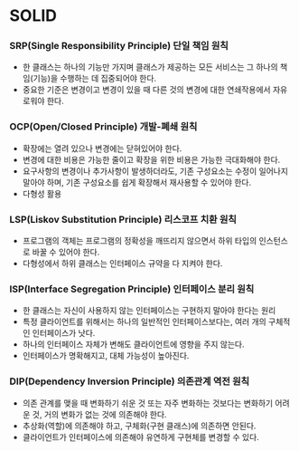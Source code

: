 # SOLID
### SRP(Single Responsibility Principle) 단일 책임 원칙
- 한 클래스는 하나의 기능만 가지며 클래스가 제공하는 모든 서비스는 그 하나의 책임(기능)을 수행하는 데 집중되어야 한다.
- 중요한 기준은 변경이고 변경이 있을 때 다른 것의 변경에 대한 연쇄작용에서 자유로워야 한다.
### OCP(Open/Closed Principle) 개발-폐쇄 원칙
- 확장에는 열려 있으나 변경에는 닫혀있어야 한다.
- 변경에 대한 비용은 가능한 줄이고 확장을 위한 비용은 가능한 극대화해야 한다.
- 요구사항의 변경이나 추가사항이 발생하더라도, 기존 구성요소는 수정이 일어나지 말아야 하며, 기존 구성요소를 쉽게 확장해서 재사용할 수 있어야 한다.
- 다형성 활용
### LSP(Liskov Substitution Principle) 리스코프 치환 원칙
- 프로그램의 객체는 프로그램의 정확성을 깨뜨리지 않으면서 하위 타입의 인스턴스로 바꿀 수 있어야 한다.
- 다형성에서 하위 클래스는 인터페이스 규약을 다 지켜야 한다.
### ISP(Interface Segregation Principle) 인터페이스 분리 원칙
- 한 클래스는 자신이 사용하지 않는 인터페이스는 구현하지 말아야 한다는 원리
- 특정 클라이언트를 위해서는 하나의 일반적인 인터페이스보다는, 여러 개의 구체적인 인터페이스가 낫다.
- 하나의 인터페이스 자체가 변해도 클라이언트에 영향을 주지 않는다.
- 인터페이스가 명확해지고, 대체 가능성이 높아진다.
### DIP(Dependency Inversion Principle) 의존관계 역전 원칙
- 의존 관계를 맺을 때 변화하기 쉬운 것 또는 자주 변화하는 것보다는 변화하기 어려운 것, 거의 변화가 없는 것에 의존해야 한다.
- 추상화(역할)에 의존해야 하고, 구체화(구현 클래스)에 의존하면 안된다.
- 클라이언트가 인터페이스에 의존해야 유연하게 구현체를 변경할 수 있다.

